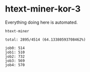 # htext-miner-kor-3

Everything doing here is automated.

```
htext-miner

total: 2895/4514 (64.13380593708462%)

job0: 514
job1: 510
job2: 732
job3: 569
job4: 570
```